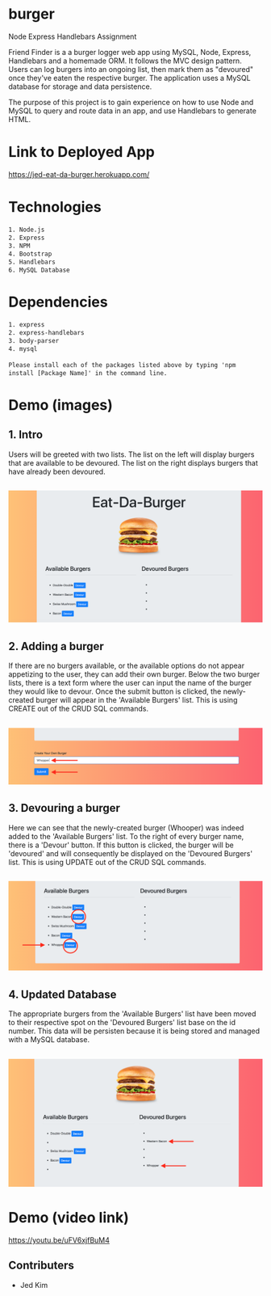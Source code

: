 # burger
Node Express Handlebars Assignment

Friend Finder is a a burger logger web app using MySQL, Node, Express, Handlebars and a homemade ORM. It follows the MVC design pattern. Users can log burgers into an ongoing list, then mark them as "devoured" once they've eaten the respective burger. The application uses a MySQL database for storage and data persistence.

The purpose of this project is to gain experience on how to use Node and MySQL to query and route data in an app, and use Handlebars to generate HTML.

# Link to Deployed App
https://jed-eat-da-burger.herokuapp.com/

# Technologies
```
1. Node.js
2. Express
3. NPM
4. Bootstrap
5. Handlebars
6. MySQL Database
```

# Dependencies
```
1. express
2. express-handlebars
3. body-parser
4. mysql

Please install each of the packages listed above by typing 'npm install [Package Name]' in the command line.
```

# Demo (images)
## 1. Intro
Users will be greeted with two lists. The list on the left will display burgers that are available to be devoured. The list on the right displays burgers that have already been devoured. 

![Intro Image](public/assets/img/1.png?raw=true)
---

## 2. Adding a burger
If there are no burgers available, or the available options do not appear appetizing to the user, they can add their own burger. Below the two burger lists, there is a text form where the user can input the name of the burger they would like to devour. Once the submit button is clicked, the newly-created burger will appear in the 'Available Burgers' list. This is using CREATE out of the CRUD SQL commands.

![Intro Image](public/assets/img/2.png?raw=true)
---

## 3. Devouring a burger
Here we can see that the newly-created burger (Whooper) was indeed added to the 'Available Burgers' list. To the right of every burger name, there is a 'Devour' button. If this button is clicked, the burger will be 'devoured' and will consequently be displayed on the 'Devoured Burgers' list. This is using UPDATE out of the CRUD SQL commands.

![Intro Image](public/assets/img/3.png?raw=true)
---

## 4. Updated Database
The appropriate burgers from the 'Available Burgers' list have been moved to their respective spot on the 'Devoured Burgers' list base on the id number. This data will be persisten because it is being stored and managed with a MySQL database.

![Intro Image](public/assets/img/4.png?raw=true)
---

# Demo (video link)

https://youtu.be/uFV6xjfBuM4

## Contributers
* Jed Kim